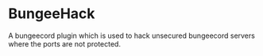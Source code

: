 # BungeeHack
A bungeecord plugin which is used to hack unsecured bungeecord servers where the ports are not protected.
